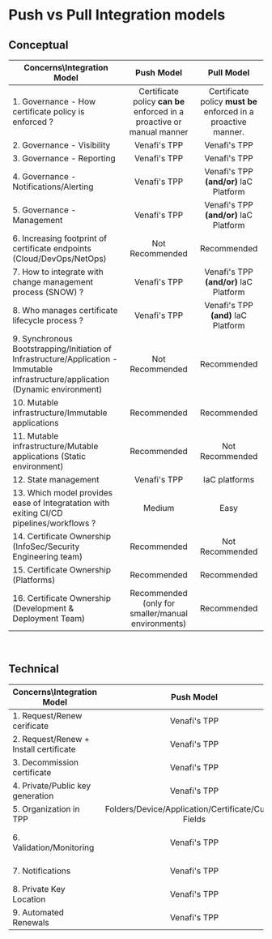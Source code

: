 # Push vs Pull Integration models

## Conceptual

| Concerns\Integration Model     | Push Model     | Pull Model     |
| --------------- |:-----------:|:-----------------:|
|1. Governance - How certificate policy is enforced ? | Certificate policy **can be** enforced in a proactive or manual manner | Certificate policy **must be** enforced in a proactive manner. |
|2. Governance - Visibility | Venafi's TPP | Venafi's TPP |
|3. Governance - Reporting | Venafi's TPP | Venafi's TPP |
|4. Governance - Notifications/Alerting | Venafi's TPP | Venafi's TPP **(and/or)** IaC Platform |
|5. Governance - Management | Venafi's TPP | Venafi's TPP **(and/or)** IaC Platform |
|6. Increasing footprint of certificate endpoints (Cloud/DevOps/NetOps) | Not Recommended | Recommended |
|7. How to integrate with change management process (SNOW) ? | Venafi's TPP | Venafi's TPP **(and/or)** IaC Platform |
|8. Who manages certificate lifecycle process ? | Venafi's TPP | Venafi's TPP **(and)** IaC Platform |
|9. Synchronous Bootstrapping/Initiation of Infrastructure/Application - Immutable infrastructure/application (Dynamic environment) | Not Recommended | Recommended |
|10. Mutable infrastructure/Immutable applications | Recommended | Recommended |
|11. Mutable infrastructure/Mutable applications (Static environment) | Recommended | Not Recommended |
|12. State management | Venafi's TPP | IaC platforms |
|13. Which model provides ease of Integratation with exiting CI/CD pipelines/workflows ? | Medium | Easy |
|14. Certificate Ownership (InfoSec/Security Engineering team) | Recommended | Not Recommended | 
|15. Certificate Ownership (Platforms) | Recommended | Recommended |
|16. Certificate Ownership (Development & Deployment Team) | Recommended (only for smaller/manual environments) | Recommended | 

<br>

## Technical 

| Concerns\Integration Model     | Push Model     | Pull Model     |
| --------------- |:-----------:|:-----------------:|
|1. Request/Renew cerificate | Venafi's TPP | IaC platform |
|2. Request/Renew + Install certificate | Venafi's TPP | IaC platforms |
|3. Decommission certificate | Venafi's TPP | IaC platforms **(and)** Venafi's TPP |
|4. Private/Public key generation | Venafi's TPP | IaC platforms |
|5. Organization in TPP | Folders/Device/Application/Certificate/Custom Fields | Folders/Certificate/Custom Fields |
|6. Validation/Monitoring | Venafi's TPP | IaC platform **(and/or)** Venafi's TPP (certificate based) |
|7. Notifications | Venafi's TPP | IaC platform **(and/or)** Venafi's TPP |
|8. Private Key Location | Venafi's TPP | IaC platforms |
|9. Automated Renewals | Venafi's TPP | IaC platforms |

<br>


